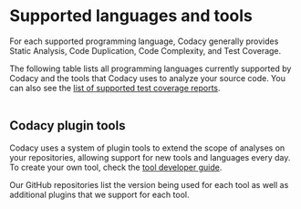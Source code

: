 # Supported languages and tools

For each supported programming language, Codacy generally provides Static Analysis, Code Duplication, Code Complexity, and Test Coverage.

The following table lists all programming languages currently supported by Codacy and the tools that Codacy uses to analyze your source code. You can also see the [list of supported test coverage reports](../coverage-reporter/adding-coverage-to-your-repository.md).

<table>
</table>

## Codacy plugin tools

Codacy uses a system of plugin tools to extend the scope of analyses on your repositories, allowing support for new tools and languages every day. To create your own tool, check the [tool developer guide](../related-tools/tool-developer-guide.md).

Our GitHub repositories list the version being used for each tool as well as additional plugins that we support for each tool.